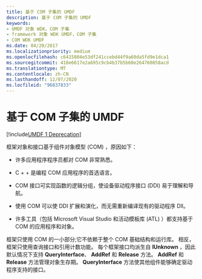 ```yaml
---
title: 基于 COM 子集的 UMDF
description: 基于 COM 子集的 UMDF
keywords:
- UMDF 对象 WDK，COM 子集
- framework 对象 WDK UMDF，COM 子集
- COM WDK UMDF
ms.date: 04/20/2017
ms.localizationpriority: medium
ms.openlocfilehash: c6415804e53df241ccebd44f9a60da5fd9e1dca1
ms.sourcegitcommit: 418e6617e2a695c9cb4b37b5b60e264760858acd
ms.translationtype: MT
ms.contentlocale: zh-CN
ms.lasthandoff: 12/07/2020
ms.locfileid: "96837833"
---
```

# <a name="umdf-based-on-com-subset"></a>基于 COM 子集的 UMDF


[!include[UMDF 1 Deprecation](../includes/umdf-1-deprecation.md)]

框架对象和接口基于组件对象模型 (COM) ，原因如下：

-   许多应用程序程序员都对 COM 非常熟悉。

-   C + + 是编程 COM 应用程序的首选语言。

-   COM 接口可实现函数的逻辑分组，使设备驱动程序接口 (DDI) 易于理解和导航。

-   使用 COM 可以使 DDI 扩展和演化，而无需重新编译现有的驱动程序 Dll。

-   许多工具（包括 Microsoft Visual Studio 和活动模板库 (ATL) ）都支持基于 COM 的应用程序和对象。

框架只使用 COM 的一小部分;它不依赖于整个 COM 基础结构和运行库。 相反，框架只使用查询接口和引用计数功能。 每个框架接口均派生自 **IUnknown** ，因此默认情况下支持 **QueryInterface**、 **AddRef** 和 **Release** 方法。 **AddRef** 和 **Release** 方法管理对象生存期。 **QueryInterface** 方法使其他组件能够确定驱动程序支持的接口。

 

 





